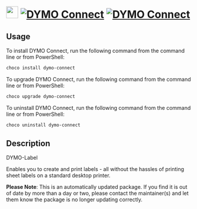 ﻿# <img src="https://cdn.jsdelivr.net/gh/mkevenaar/chocolatey-packages@1a068bd63ced80de8635921175bc0bfc18c97485/icons/dymo-connect.png" width="32" height="32"/> [![DYMO Connect](https://img.shields.io/chocolatey/v/dymo-connect.svg?label=DYMO+Connect)](https://chocolatey.org/packages/dymo-connect) [![DYMO Connect](https://img.shields.io/chocolatey/dt/dymo-connect.svg)](https://chocolatey.org/packages/dymo-connect)

## Usage
To install DYMO Connect, run the following command from the command line or from PowerShell:
```powershell
choco install dymo-connect
```

To upgrade DYMO Connect, run the following command from the command line or from PowerShell:
```powershell
choco upgrade dymo-connect
```

To uninstall DYMO Connect, run the following command from the command line or from PowerShell:
```powershell
choco uninstall dymo-connect
```

## Description
DYMO-Label

Enables you to create and print labels - all without the hassles of printing sheet labels on a standard desktop printer.

**Please Note**: This is an automatically updated package. If you find it is
out of date by more than a day or two, please contact the maintainer(s) and
let them know the package is no longer updating correctly.

